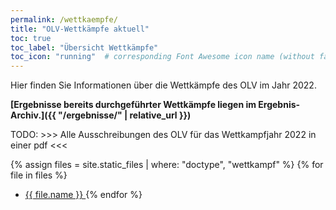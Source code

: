 ```yaml
---
permalink: /wettkaempfe/
title: "OLV-Wettkämpfe aktuell"
toc: true
toc_label: "Übersicht Wettkämpfe"
toc_icon: "running"  # corresponding Font Awesome icon name (without fa prefix)
---
```


Hier finden Sie Informationen über die Wettkämpfe des OLV im Jahr 2022.

**[Ergebnisse bereits durchgeführter Wettkämpfe liegen im Ergebnis-Archiv.]({{ "/ergebnisse/" | relative_url }})**


TODO: >>> Alle Ausschreibungen des OLV für das Wettkampfjahr 2022 in einer pdf <<< 


{% assign files = site.static_files  | where: "doctype", "wettkampf" %}
{% for file in files %}
* <a href="{{ file.path | relative_url }}">{{ file.name }} </a>
{% endfor %}
